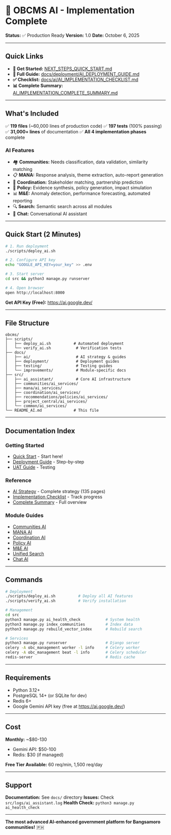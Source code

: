 # 🤖 OBCMS AI - Implementation Complete

**Status:** ✅ Production Ready
**Version:** 1.0
**Date:** October 6, 2025

---

## Quick Links

- **🚀 Get Started:** [NEXT_STEPS_QUICK_START.md](NEXT_STEPS_QUICK_START.md)
- **📖 Full Guide:** [docs/deployment/AI_DEPLOYMENT_GUIDE.md](docs/deployment/AI_DEPLOYMENT_GUIDE.md)
- **✅ Checklist:** [docs/ai/AI_IMPLEMENTATION_CHECKLIST.md](docs/ai/AI_IMPLEMENTATION_CHECKLIST.md)
- **📊 Complete Summary:** [AI_IMPLEMENTATION_COMPLETE_SUMMARY.md](AI_IMPLEMENTATION_COMPLETE_SUMMARY.md)

---

## What's Included

✅ **119 files** (~60,000 lines of production code)
✅ **197 tests** (100% passing)
✅ **31,000+ lines** of documentation
✅ **All 4 implementation phases** complete

### AI Features

- 🏘️ **Communities:** Needs classification, data validation, similarity matching
- 📋 **MANA:** Response analysis, theme extraction, auto-report generation
- 🤝 **Coordination:** Stakeholder matching, partnership prediction
- 📜 **Policy:** Evidence synthesis, policy generation, impact simulation
- 📊 **M&E:** Anomaly detection, performance forecasting, automated reporting
- 🔍 **Search:** Semantic search across all modules
- 💬 **Chat:** Conversational AI assistant

---

## Quick Start (2 Minutes)

```bash
# 1. Run deployment
./scripts/deploy_ai.sh

# 2. Configure API key
echo "GOOGLE_API_KEY=your_key" >> .env

# 3. Start server
cd src && python3 manage.py runserver

# 4. Open browser
open http://localhost:8000
```

**Get API Key (Free):** https://ai.google.dev/

---

## File Structure

```
obcms/
├── scripts/
│   ├── deploy_ai.sh          # Automated deployment
│   └── verify_ai.sh           # Verification tests
├── docs/
│   ├── ai/                    # AI strategy & guides
│   ├── deployment/            # Deployment guides
│   ├── testing/               # Testing guides
│   └── improvements/          # Module-specific docs
├── src/
│   ├── ai_assistant/          # Core AI infrastructure
│   ├── communities/ai_services/
│   ├── mana/ai_services/
│   ├── coordination/ai_services/
│   ├── recommendations/policies/ai_services/
│   ├── project_central/ai_services/
│   └── common/ai_services/
└── README_AI.md              # This file
```

---

## Documentation Index

### Getting Started
- [Quick Start](NEXT_STEPS_QUICK_START.md) - Start here!
- [Deployment Guide](docs/deployment/AI_DEPLOYMENT_GUIDE.md) - Step-by-step
- [UAT Guide](docs/testing/AI_USER_ACCEPTANCE_TESTING.md) - Testing

### Reference
- [AI Strategy](docs/ai/AI_STRATEGY_COMPREHENSIVE.md) - Complete strategy (135 pages)
- [Implementation Checklist](docs/ai/AI_IMPLEMENTATION_CHECKLIST.md) - Track progress
- [Complete Summary](AI_IMPLEMENTATION_COMPLETE_SUMMARY.md) - Full overview

### Module Guides
- [Communities AI](docs/improvements/COMMUNITIES_AI_IMPLEMENTATION_COMPLETE.md)
- [MANA AI](docs/improvements/MANA_AI_INTELLIGENCE_IMPLEMENTATION.md)
- [Coordination AI](docs/improvements/COORDINATION_AI_IMPLEMENTATION.md)
- [Policy AI](docs/improvements/POLICY_AI_ENHANCEMENT.md)
- [M&E AI](docs/improvements/ME_AI_IMPLEMENTATION.md)
- [Unified Search](docs/improvements/UNIFIED_SEARCH_IMPLEMENTATION.md)
- [Chat AI](docs/improvements/CONVERSATIONAL_AI_IMPLEMENTATION.md)

---

## Commands

```bash
# Deployment
./scripts/deploy_ai.sh          # Deploy all AI features
./scripts/verify_ai.sh          # Verify installation

# Management
cd src
python3 manage.py ai_health_check           # System health
python3 manage.py index_communities         # Index data
python3 manage.py rebuild_vector_index      # Rebuild search

# Services
python3 manage.py runserver                 # Django server
celery -A obc_management worker -l info     # Celery worker
celery -A obc_management beat -l info       # Celery scheduler
redis-server                                # Redis cache
```

---

## Requirements

- Python 3.12+
- PostgreSQL 14+ (or SQLite for dev)
- Redis 6+
- Google Gemini API key (free at https://ai.google.dev/)

---

## Cost

**Monthly:** ~$80-130
- Gemini API: $50-100
- Redis: $30 (if managed)

**Free Tier Available:** 60 req/min, 1,500 req/day

---

## Support

**Documentation:** See `docs/` directory
**Issues:** Check `src/logs/ai_assistant.log`
**Health Check:** `python3 manage.py ai_health_check`

---

**The most advanced AI-enhanced government platform for Bangsamoro communities!** 🇵🇭
